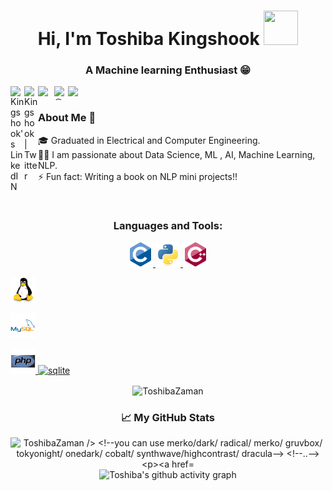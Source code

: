 
<!-- Updating my readme for GitHub-->

<h1 align="center">Hi, I'm Toshiba Kingshook <img src="https://github.com/mitul3737/mitul3737/blob/main/Wave.gif" height="55px" width="55px"> </h1>
<h3 align="center">A Machine learning Enthusiast 😁 </h3>


<a href="https://www.linkedin.com/in/toshiba-kamruzzaman/">
  <img align="left" alt="Kingshook's LinkedIN" width="22px" src="https://cdn.jsdelivr.net/npm/simple-icons@v3/icons/linkedin.svg" />
</a>
<a href="https://twitter.com/ToshibaZaman">
  <img align="left" alt="Kingshook | Twitter" width="22px" src="https://cdn.jsdelivr.net/npm/simple-icons@v3/icons/twitter.svg" />
</a>

<a href="mailto:toshiba.zaman@gmail.com ">
  <img align="left" width="26px" src="https://cdn.jsdelivr.net/npm/simple-icons@v3/icons/gmail.svg" />
</a>



<a href="https://toshibazaman.medium.com/" target="blank"><img align="left" src="https://cdn.jsdelivr.net/npm/simple-icons@3.0.1/icons/medium.svg" alt="@shahriyarmitul3737" height="22" width="22" /></a>

<a href="https://www.youtube.com/c/EduPreneurs " target="blank"><img align="left" src="https://cdn.jsdelivr.net/npm/simple-icons@3.0.1/icons/youtube.svg" alt="ucz5o3xdcr4wxh-p2zj-re_a" height="22" width="22" /></a>



<br />

<!--For adding Gif
<p><img align="right" alt="GIF" src="https://github.com/mitul3737/mitul3737/blob/main/github%20readme.gif" width="500" height="350" /></p>-->



### About Me 🚀</br>
🎓 Graduated in Electrical and Computer Engineering.</br>
👨‍💻  I am passionate about Data Science, ML , AI, Machine Learning, NLP. </br>
⚡ Fun fact: Writing a book on NLP mini projects!!</br>




<br />
<h3 align="center">Languages and Tools:</h3>
<p align="center"> 
    <a href="https://www.cprogramming.com/" target="_blank"> <img src="https://raw.githubusercontent.com/devicons/devicon/master/icons/c/c-original.svg" alt="c" width="40" height="40"/> </a> 
  </a> <a href="https://www.python.org" target="_blank"> <img src="https://raw.githubusercontent.com/devicons/devicon/master/icons/python/python-original.svg" alt="python" width="40" height="40"/> </a>
    <a href="https://www.w3schools.com/cpp/" target="_blank"> <img src="https://raw.githubusercontent.com/devicons/devicon/master/icons/cplusplus/cplusplus-original.svg" alt="cplusplus" width="40" height="40"/> </a> 
  
  <a href="https://www.linux.org/" target="_blank"> <img src="https://raw.githubusercontent.com/devicons/devicon/master/icons/linux/linux-original.svg" alt="linux" width="40" height="40"/> </a> 
  
  <a href="https://www.mysql.com/" target="_blank"> <img src="https://raw.githubusercontent.com/devicons/devicon/master/icons/mysql/mysql-original-wordmark.svg" alt="mysql" width="40" height="40"/> </a>

  <a href="https://www.php.net" target="_blank"> <img src="https://raw.githubusercontent.com/devicons/devicon/master/icons/php/php-original.svg" alt="php" width="40" height="40"/> </a> 
  <a href="https://www.sqlite.org/" target="_blank"> <img src="https://www.vectorlogo.zone/logos/sqlite/sqlite-icon.svg" alt="sqlite" width="40" height="40"/> </a> 
  
</p>
<p align="center"><img align="center" src="https://github-readme-stats.vercel.app/api/top-langs?username=ToshibaZaman&show_icons=true&locale=en&layout=compact" alt="ToshibaZaman" /></p>


### <h3 align="center">📈 My GitHub Stats</h3>

<p align="center"> <img src="https://github-readme-stats.vercel.app/api?username=ToshibaZaman&show_icons=true&theme=gotham" alt="ToshibaZaman /> <!--you can use merko/dark/ radical/ merko/ gruvbox/ tokyonight/ onedark/ cobalt/ synthwave/highcontrast/ dracula-->
  









<!--..-->

  
 
[![Toshiba's github activity graph](https://activity-graph.herokuapp.com/graph?username=ToshibaZaman&bg_color=000000&color=3620f7&line=5a0c99&point=1adbce&area=true&hide_border=true)](https://github.com/ToshibaZaman/github-readme-activity-graph)
 
